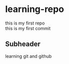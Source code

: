 # learning-repo
this is my first repo  
this is my first commit

## Subheader

learning git and github

